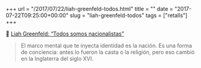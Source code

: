+++
url = "/2017/07/22/liah-greenfeld-todos.html"
title = ""
date = "2017-07-22T09:25:00+00:00"
slug = "liah-greenfeld-todos"
tags = ["retalls"]
+++

📎 [Liah Greenfeld: “Todos somos nacionalistas”](http://www.lavanguardia.com/lacontra/20170719/424215684028/si-pierdes-el-referendum-y-no-te-gusta-siempre-puedes-irte.html)

> El marco mental que te inyecta identidad es la nación. Es una forma de conciencia: antes lo fueron la casta o la religión, pero eso cambió en la Inglaterra del siglo XVI.
